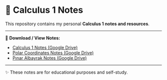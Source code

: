 # 📘 Calculus 1 Notes

This repository contains my personal **Calculus 1 notes and resources**.  

---

📂 **Download / View Notes:**

- [Calculus 1 Notes (Google Drive)](https://drive.google.com/file/d/1QBJybzeKMDXszngu41ELVRD12dejDdA3/view?usp=drive_link)  
- [Polar Coordinates Notes (Google Drive)](https://drive.google.com/file/d/1MZtODZb6ueRHMl5YXz5O-4ju3XG1Hh2-/view?usp=drive_link)  
- [Pınar Albayrak Notes (Google Drive)](https://drive.google.com/file/d/1MZtODZb6ueRHMl5YXz5O-4ju3XG1Hh2-/view?usp=drive_link)

---

✨ These notes are for educational purposes and self-study.
